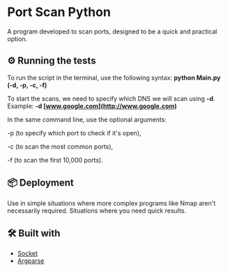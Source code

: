 # Port Scan Python

A program developed to scan ports, designed to be a quick and practical option.

## ⚙️ Running the tests
To run the script in the terminal, use the following syntax:
**python Main.py (-d, -p, -c, -f)**

To start the scans, we need to specify which DNS we will scan using **-d**.
Example: **-d [www.google.com](http://www.google.com)**

In the same command line, use the optional arguments:   


-p (to specify which port to check if it's open),  

-c (to scan the most common ports),  

-f (to scan the first 10,000 ports).  


## 📦 Deployment

Use in simple situations where more complex programs like Nmap aren't necessarily required. Situations where you need quick results.

## 🛠️ Built with

* [Socket](https://docs.python.org/3/library/socket.html) 
* [Argparse](https://docs.python.org/3/library/argparse.html) 

